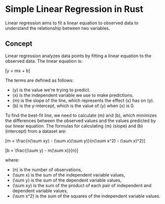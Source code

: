 # Simple Linear Regression in Rust

Linear regression aims to fit a linear equation to observed data to understand the relationship between two variables.

## Concept

Linear regression analyzes data points by fitting a linear equation to the observed data. The linear equation is:

\[y = mx + b\]

The terms are defined as follows:
- \(y\) is the value we're trying to predict.
- \(x\) is the independent variable we use to make predictions.
- \(m\) is the slope of the line, which represents the effect \(x\) has on \(y\).
- \(b\) is the y-intercept, which is the value of \(y\) when \(x\) is 0.

To find the best-fit line, we need to calculate \(m\) and \(b\), which minimizes the differences between the observed values and the values predicted by our linear equation. The formulas for calculating \(m\) (slope) and \(b\) (intercept) from a dataset are:

\[m = \frac{n(\sum xy) - (\sum x)(\sum y)}{n(\sum x^2) - (\sum x)^2}\]

\[b = \frac{(\sum y) - m(\sum x)}{n}\]

where:
- \(n\) is the number of observations,
- \(\sum x\) is the sum of the independent variable values,
- \(\sum y\) is the sum of the dependent variable values,
- \(\sum xy\) is the sum of the product of each pair of independent and dependent variable values,
- \(\sum x^2\) is the sum of the squares of the independent variable values.


